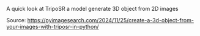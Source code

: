 A quick look at TripoSR a model generate 3D object from 2D images

Source: https://pyimagesearch.com/2024/11/25/create-a-3d-object-from-your-images-with-triposr-in-python/
